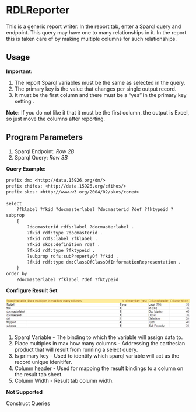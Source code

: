 # RDLReporter

This is a generic report writer. In the report tab, enter a Sparql query and endpoint. This query may have one to many relationships in it. In the report this is taken care of by making multiple columns for such relationships. 

## Usage

**Important:**

1. The report Sparql variables must be the same as selected in the query.
2. The primary key is the value that changes per single output record. 
3. It must be the first column and there must be a “yes” in the primary key setting .

**Note:**  If you do not like it that it must be the first column, the output is Excel, so just move the columns after reporting.

## Program Parameters
1. Sparql Endpoint: _Row 2B_
2. Sparql Query: _Row 3B_

**Query Example:**

```Sparql
prefix dm: <http://data.15926.org/dm/>
prefix chifos: <http://data.15926.org/cfihos/>
prefix skos: <http://www.w3.org/2004/02/skos/core#>

select 
    ?fklabel ?fkid ?docmasterlabel ?docmasterid ?def ?fktypeid ?subprop
    {
        ?docmasterid rdfs:label ?docmasterlabel .
        ?fkid rdf:type ?docmasterid .
        ?fkid rdfs:label ?fklabel .
        ?fkid skos:definition ?def .
        ?fkid rdf:type ?fktypeid .
        ?subprop rdfs:subPropertyOf ?fkid .
        ?fkid rdf:type dm:ClassOfClassOfInformationRepresentation .
    }
order by 
    ?docmasterlabel ?fklabel ?def ?fktypeid
```

**Configure Result Set**

![Resultset Configuration](resultset_config.JPG)

1. Sparql Variable - The binding to which the variable will assign data to.
2. Place multiples in max how many columns - Addressing the carthesian product that will result from running a select query.
3. Is primary key - Used to identify which sparql variable will act as the record unique idenitifer.
4. Column header - Used for mapping the result bindings to a column on the result tab sheet.
5. Column Width - Result tab column width.


**Not Supported**

Construct Queries
